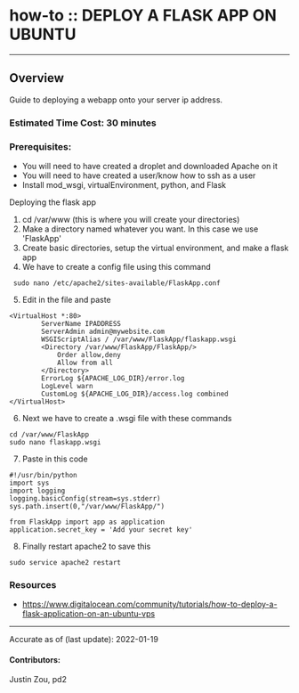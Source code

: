 # how-to :: DEPLOY A FLASK APP ON UBUNTU
---
## Overview
Guide to deploying a webapp onto your server ip address.

### Estimated Time Cost: 30 minutes

### Prerequisites:

- You will need to have created a droplet and downloaded Apache on it
- You will need to have created a user/know how to ssh as a user
- Install mod_wsgi, virtualEnvironment, python, and Flask

Deploying the flask app
1. cd /var/www (this is where you will create your directories)
2. Make a directory named whatever you want. In this case we use 'FlaskApp'
3. Create basic directories, setup the virtual environment, and make a flask app
4. We have to create a config file using this command
 ```
  sudo nano /etc/apache2/sites-available/FlaskApp.conf
```
5. Edit in the file and paste 
```
<VirtualHost *:80>
		ServerName IPADDRESS
		ServerAdmin admin@mywebsite.com
		WSGIScriptAlias / /var/www/FlaskApp/flaskapp.wsgi
		<Directory /var/www/FlaskApp/FlaskApp/>
			Order allow,deny
			Allow from all
		</Directory>
		ErrorLog ${APACHE_LOG_DIR}/error.log
		LogLevel warn
		CustomLog ${APACHE_LOG_DIR}/access.log combined
</VirtualHost>

```
6. Next we have to create a .wsgi file with these commands
```
cd /var/www/FlaskApp
sudo nano flaskapp.wsgi 
```
7. Paste in this code
```
#!/usr/bin/python
import sys
import logging
logging.basicConfig(stream=sys.stderr)
sys.path.insert(0,"/var/www/FlaskApp/")

from FlaskApp import app as application
application.secret_key = 'Add your secret key'

```
8. Finally restart apache2 to save this
```
sudo service apache2 restart 
```


### Resources
* https://www.digitalocean.com/community/tutorials/how-to-deploy-a-flask-application-on-an-ubuntu-vps
---

Accurate as of (last update): 2022-01-19

#### Contributors:  
Justin Zou, pd2  
